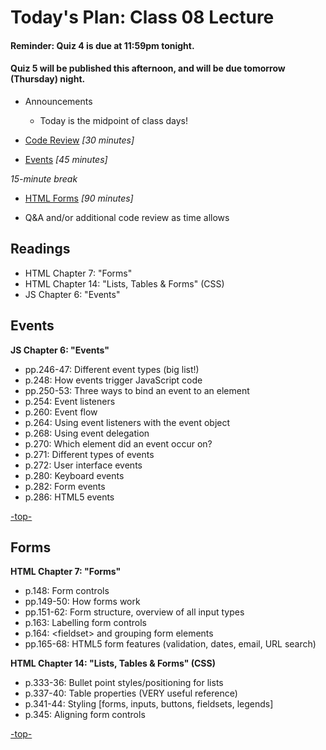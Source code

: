 <a id="top"></a>
# Today's Plan: Class 08 Lecture

#### Reminder: Quiz 4 is due at 11:59pm tonight.

#### Quiz 5 will be published this afternoon, and will be due tomorrow (Thursday) night.

- Announcements
  - Today is the midpoint of class days!

- [Code Review](#codereview) *[30 minutes]*

- [Events](#events) *[45 minutes]*

*15-minute break*

- [HTML Forms](#forms) *[90 minutes]*

- Q&A and/or additional code review as time allows

## Readings

- HTML Chapter 7: "Forms"
- HTML Chapter 14: "Lists, Tables & Forms" (CSS)
- JS Chapter 6: "Events"


<a id="events"></a>
## Events

**JS Chapter 6: "Events"**

- pp.246-47: Different event types (big list!)
- p.248: How events trigger JavaScript code
- pp.250-53: Three ways to bind an event to an element
- p.254: Event listeners
- p.260: Event flow
- p.264: Using event listeners with the event object
- p.268: Using event delegation
- p.270: Which element did an event occur on?
- p.271: Different types of events
- p.272: User interface events
- p.280: Keyboard events
- p.282: Form events
- p.286: HTML5 events

[-top-](#top)

<a id="forms"></a>
## Forms

**HTML Chapter 7: "Forms"**

- p.148: Form controls
- pp.149-50: How forms work
- pp.151-62: Form structure, overview of all input types
- p.163: Labelling form controls
- p.164: \<fieldset\> and grouping form elements
- pp.165-68: HTML5 form features (validation, dates, email, URL search)

**HTML Chapter 14: "Lists, Tables & Forms" (CSS)**

- p.333-36: Bullet point styles/positioning for lists
- p.337-40: Table properties (VERY useful reference)
- p.341-44: Styling [forms, inputs, buttons, fieldsets, legends]
- p.345: Aligning form controls

[-top-](#top)
